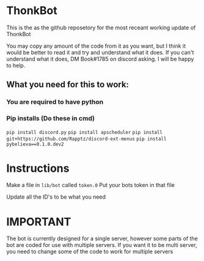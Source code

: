 # ThonkBot

This is the as the github reposetory for the most receant working update of ThonkBot

You may copy any amount of the code from it as you want, but I think it would be better to read it and try and understand what it does.
If you can't understand what it does, DM Book#1785 on discord asking. I will be happy to help.

## What you need for this to work:

### You are required to have python

### Pip installs (Do these in cmd)
   `pip install discord.py`
   `pip install apscheduler`
   `pip install git+https://github.com/Rapptz/discord-ext-menus`
   `pip install pybelieva==0.1.0.dev2`
   
   
# Instructions

Make a file in `lib/bot` called `token.0`
Put your bots token in that file

Update all the ID's to be what you need

# IMPORTANT

The bot is currently designed for a single server, however some parts of the bot are coded for use with multiple servers. If you want it to be multi server, you need to change some of the code to work for multiple servers
